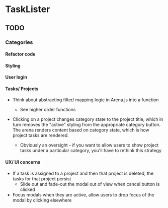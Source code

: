 # TaskLister

## TODO

### Categories

#### Refactor code

#### Styling

#### User login

#### Tasks/ Projects

- Think about abstracting filter/ mapping logic in Arena.js into a function

  - See higher order functions

- Clicking on a project changes category state to the project title, which in turn removes the "active" styling from the appropriate category button. The arena renders content based on category state, which is how project tasks are rendered.
  - Obviously an oversight - if you want to allow users to show project tasks under a particular category, you'll have to rethink this strategy

#### UX/ UI concerns

- If a task is assigned to a project and then that project is deleted, the tasks for that project persist
  - Slide out and fade-out the modal out of view when cancel button is clicked
- Focus modals when they are active, allow users to drop focus of the modal by clicking elsewhere
